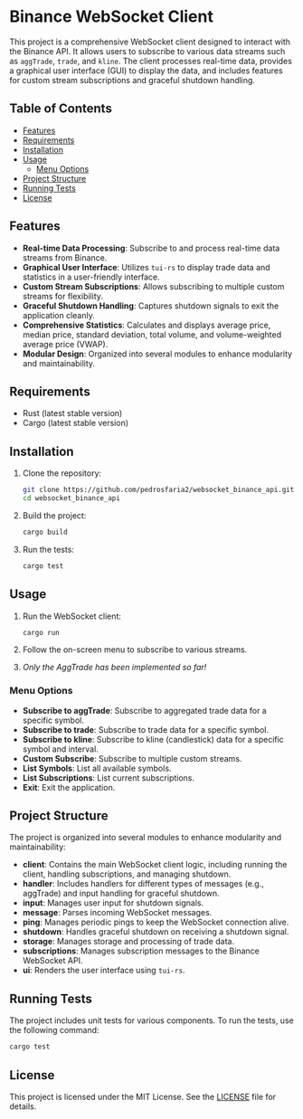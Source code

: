 # Binance WebSocket Client

This project is a comprehensive WebSocket client designed to interact with the Binance API. It allows users to subscribe to various data streams such as `aggTrade`, `trade`, and `kline`. The client processes real-time data, provides a graphical user interface (GUI) to display the data, and includes features for custom stream subscriptions and graceful shutdown handling.

## Table of Contents

- [Features](#features)
- [Requirements](#requirements)
- [Installation](#installation)
- [Usage](#usage)
  - [Menu Options](#menu-options)
- [Project Structure](#project-structure)
- [Running Tests](#running-tests)
- [License](#license)

## Features

- **Real-time Data Processing**: Subscribe to and process real-time data streams from Binance.
- **Graphical User Interface**: Utilizes `tui-rs` to display trade data and statistics in a user-friendly interface.
- **Custom Stream Subscriptions**: Allows subscribing to multiple custom streams for flexibility.
- **Graceful Shutdown Handling**: Captures shutdown signals to exit the application cleanly.
- **Comprehensive Statistics**: Calculates and displays average price, median price, standard deviation, total volume, and volume-weighted average price (VWAP).
- **Modular Design**: Organized into several modules to enhance modularity and maintainability.

## Requirements

- Rust (latest stable version)
- Cargo (latest stable version)

## Installation

1. Clone the repository:

    ```sh
    git clone https://github.com/pedrosfaria2/websocket_binance_api.git
    cd websocket_binance_api
    ```

2. Build the project:

    ```sh
    cargo build
    ```

3. Run the tests:

    ```sh
    cargo test
    ```

## Usage

1. Run the WebSocket client:

    ```sh
    cargo run
    ```

2. Follow the on-screen menu to subscribe to various streams.
3. *Only the AggTrade has been implemented so far!*

### Menu Options

- **Subscribe to aggTrade**: Subscribe to aggregated trade data for a specific symbol.
- **Subscribe to trade**: Subscribe to trade data for a specific symbol.
- **Subscribe to kline**: Subscribe to kline (candlestick) data for a specific symbol and interval.
- **Custom Subscribe**: Subscribe to multiple custom streams.
- **List Symbols**: List all available symbols.
- **List Subscriptions**: List current subscriptions.
- **Exit**: Exit the application.

## Project Structure

The project is organized into several modules to enhance modularity and maintainability:

- **client**: Contains the main WebSocket client logic, including running the client, handling subscriptions, and managing shutdown.
- **handler**: Includes handlers for different types of messages (e.g., aggTrade) and input handling for graceful shutdown.
- **input**: Manages user input for shutdown signals.
- **message**: Parses incoming WebSocket messages.
- **ping**: Manages periodic pings to keep the WebSocket connection alive.
- **shutdown**: Handles graceful shutdown on receiving a shutdown signal.
- **storage**: Manages storage and processing of trade data.
- **subscriptions**: Manages subscription messages to the Binance WebSocket API.
- **ui**: Renders the user interface using `tui-rs`.

## Running Tests

The project includes unit tests for various components. To run the tests, use the following command:

```sh
cargo test
```

## License

This project is licensed under the MIT License. See the [LICENSE](LICENSE) file for details.
